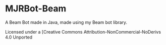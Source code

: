 # MJRBot-Beam
A Beam Bot made in Java, made using my Beam bot library. 

Licensed under a [Creative Commons Attribution-NonCommercial-NoDerivs 4.0 Unported
